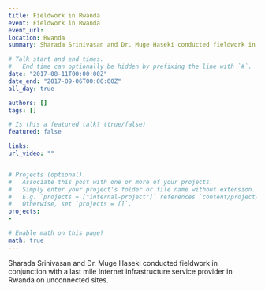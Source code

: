 ```yaml
---
title: Fieldwork in Rwanda
event: Fieldwork in Rwanda
event_url: 
location: Rwanda
summary: Sharada Srinivasan and Dr. Muge Haseki conducted fieldwork in conjunction with a last mile Internet infrastructure service provider in Rwanda on unconnected sites. 

# Talk start and end times.
#   End time can optionally be hidden by prefixing the line with `#`.
date: "2017-08-11T00:00:00Z"
date_end: "2017-09-06T00:00:00Z"
all_day: true

authors: []
tags: []

# Is this a featured talk? (true/false)
featured: false

links:
url_video: ""


# Projects (optional).
#   Associate this post with one or more of your projects.
#   Simply enter your project's folder or file name without extension.
#   E.g. `projects = ["internal-project"]` references `content/project/deep-learning/index.md`.
#   Otherwise, set `projects = []`.
projects:
- 

# Enable math on this page?
math: true
---
```


Sharada Srinivasan and Dr. Muge Haseki conducted fieldwork in conjunction with a last mile Internet infrastructure service provider in Rwanda on unconnected sites. 
